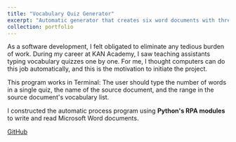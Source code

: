 ```yaml
---
title: "Vocabulary Quiz Generator"
excerpt: "Automatic generator that creates six word documents with three vocabulary quizzes and their respective solutions <br/>"
collection: portfolio
---
```


As a software development, I felt obligated to eliminate any tedious burden of work. During my career at KAN Academy, I saw teaching assistants typing vocabulary quizzes one by one. For me, I thought computers can do this job automatically, and this is the motivation to initiate the project.

This program works in Terminal: The user should type the number of words in a single quiz, the name of the source document, and the range in the source document's vocabulary list.

I constructed the automatic process program using **Python's RPA modules** to write and read Microsoft Word documents.

<a href="https://github.com/7174Andy/vocab_generator" class="github_btn btn"><i class="fab fa-fw fa-github" aria-hidden="true"></i> GitHub</a>
